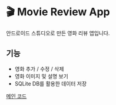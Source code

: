 # 🎬 Movie Review App

안드로이드 스튜디오로 만든 영화 리뷰 앱입니다.

## 기능
- 영화 추가 / 수정 / 삭제
- 영화 이미지 및 설명 보기
- SQLite DB를 활용한 데이터 저장

[메인 코드](https://github.com/junghyunseeoo/MovieLog/tree/main/app/src)
